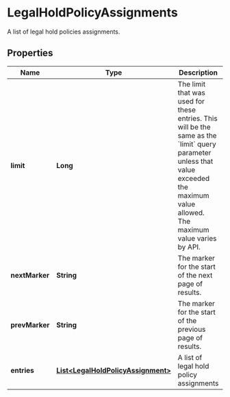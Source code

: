 

# LegalHoldPolicyAssignments

A list of legal hold policies assignments.

## Properties

| Name | Type | Description | Notes |
|------------ | ------------- | ------------- | -------------|
|**limit** | **Long** | The limit that was used for these entries. This will be the same as the &#x60;limit&#x60; query parameter unless that value exceeded the maximum value allowed. The maximum value varies by API. |  [optional] |
|**nextMarker** | **String** | The marker for the start of the next page of results. |  [optional] |
|**prevMarker** | **String** | The marker for the start of the previous page of results. |  [optional] |
|**entries** | [**List&lt;LegalHoldPolicyAssignment&gt;**](LegalHoldPolicyAssignment.md) | A list of legal hold policy assignments |  [optional] |



